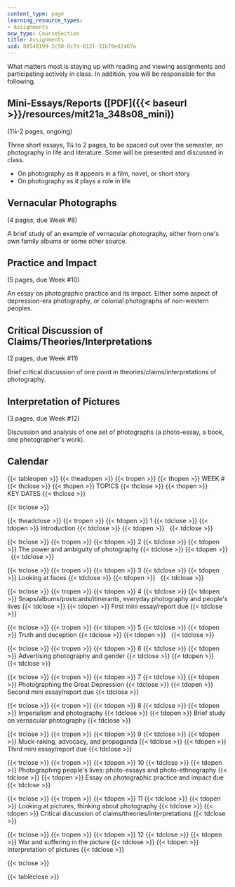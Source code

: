 ```yaml
---
content_type: page
learning_resource_types:
- Assignments
ocw_type: CourseSection
title: Assignments
uid: 80548199-2c50-8c7d-612f-31b79ed2467a
---
```


What matters most is staying up with reading and viewing assignments and participating actively in class. In addition, you will be responsible for the following.

Mini-Essays/Reports ([PDF]({{< baseurl >}}/resources/mit21a_348s08_mini))
-------------------------------------------------------------------------

(1¼-2 pages, ongoing)

Three short essays, 1¼ to 2 pages, to be spaced out over the semester, on photography in life and literature. Some will be presented and discussed in class.

*   On photography as it appears in a film, novel, or short story
*   On photography as it plays a role in life

Vernacular Photographs
----------------------

(4 pages, due Week #8)

A brief study of an example of vernacular photography, either from one's own family albums or some other source.

Practice and Impact
-------------------

(5 pages, due Week #10)

An essay on photographic practice and its impact. Either some aspect of depression-era photography, or colonial photographs of non-western peoples.

Critical Discussion of Claims/Theories/Interpretations
------------------------------------------------------

(2 pages, due Week #11)

Brief critical discussion of one point in theories/claims/interpretations of photography.

Interpretation of Pictures
--------------------------

(3 pages, due Week #12)

Discussion and analysis of one set of photographs (a photo-essay, a book, one photographer's work).

Calendar
--------

{{< tableopen >}}
{{< theadopen >}}
{{< tropen >}}
{{< thopen >}}
WEEK #
{{< thclose >}}
{{< thopen >}}
TOPICS
{{< thclose >}}
{{< thopen >}}
KEY DATES
{{< thclose >}}

{{< trclose >}}

{{< theadclose >}}
{{< tropen >}}
{{< tdopen >}}
1
{{< tdclose >}}
{{< tdopen >}}
Introduction
{{< tdclose >}}
{{< tdopen >}}
 
{{< tdclose >}}

{{< trclose >}}
{{< tropen >}}
{{< tdopen >}}
2
{{< tdclose >}}
{{< tdopen >}}
The power and ambiguity of photography
{{< tdclose >}}
{{< tdopen >}}
 
{{< tdclose >}}

{{< trclose >}}
{{< tropen >}}
{{< tdopen >}}
3
{{< tdclose >}}
{{< tdopen >}}
Looking at faces
{{< tdclose >}}
{{< tdopen >}}
 
{{< tdclose >}}

{{< trclose >}}
{{< tropen >}}
{{< tdopen >}}
4
{{< tdclose >}}
{{< tdopen >}}
Snaps/albums/postcards/itinerants, everyday photography and people's lives
{{< tdclose >}}
{{< tdopen >}}
First mini essay/report due
{{< tdclose >}}

{{< trclose >}}
{{< tropen >}}
{{< tdopen >}}
5
{{< tdclose >}}
{{< tdopen >}}
Truth and deception
{{< tdclose >}}
{{< tdopen >}}
 
{{< tdclose >}}

{{< trclose >}}
{{< tropen >}}
{{< tdopen >}}
6
{{< tdclose >}}
{{< tdopen >}}
Advertising photography and gender
{{< tdclose >}}
{{< tdopen >}}
 
{{< tdclose >}}

{{< trclose >}}
{{< tropen >}}
{{< tdopen >}}
7
{{< tdclose >}}
{{< tdopen >}}
Photographing the Great Depression
{{< tdclose >}}
{{< tdopen >}}
Second mini essay/report due
{{< tdclose >}}

{{< trclose >}}
{{< tropen >}}
{{< tdopen >}}
8
{{< tdclose >}}
{{< tdopen >}}
Imperialism and photography
{{< tdclose >}}
{{< tdopen >}}
Brief study on vernacular photography
{{< tdclose >}}

{{< trclose >}}
{{< tropen >}}
{{< tdopen >}}
9
{{< tdclose >}}
{{< tdopen >}}
Muck-raking, advocacy, and propaganda
{{< tdclose >}}
{{< tdopen >}}
Third mini essay/report due
{{< tdclose >}}

{{< trclose >}}
{{< tropen >}}
{{< tdopen >}}
10
{{< tdclose >}}
{{< tdopen >}}
Photographing people's lives: photo-essays and photo-ethnography
{{< tdclose >}}
{{< tdopen >}}
Essay on photographic practice and impact due
{{< tdclose >}}

{{< trclose >}}
{{< tropen >}}
{{< tdopen >}}
11
{{< tdclose >}}
{{< tdopen >}}
Looking at pictures, thinking about photography
{{< tdclose >}}
{{< tdopen >}}
Critical discussion of claims/theories/interpretations
{{< tdclose >}}

{{< trclose >}}
{{< tropen >}}
{{< tdopen >}}
12
{{< tdclose >}}
{{< tdopen >}}
War and suffering in the picture
{{< tdclose >}}
{{< tdopen >}}
Interpretation of pictures
{{< tdclose >}}

{{< trclose >}}

{{< tableclose >}}